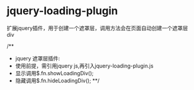 jquery-loading-plugin
=====================

扩展jquery插件，用于创建一个遮罩层，调用方法会在页面自动创建一个遮罩层div

/**
* jquery 遮罩层插件:
* 使用前提，需引用jquery js,再引入jquery-loading-plugin.js
* 显示调用$.fn.showLoadingDiv();
* 隐藏调用$.fn.hideLoadingDiv();
**/
